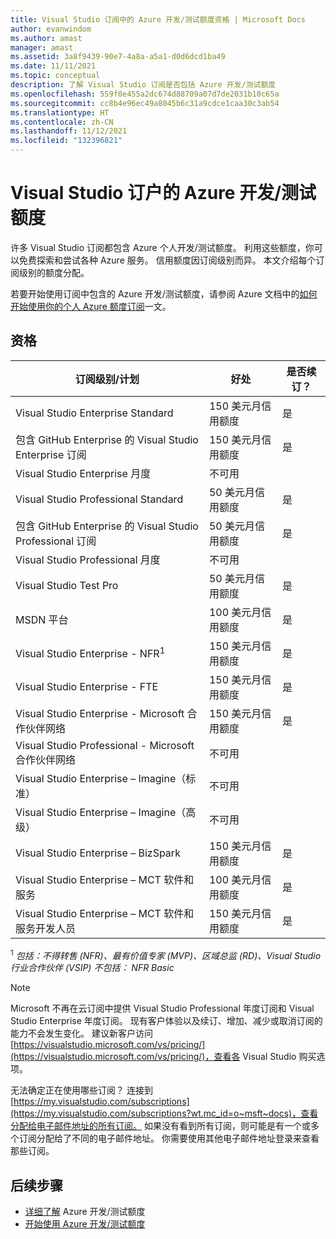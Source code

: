 ```yaml
---
title: Visual Studio 订阅中的 Azure 开发/测试额度资格 | Microsoft Docs
author: evanwindom
ms.author: amast
manager: amast
ms.assetid: 3a8f9439-90e7-4a8a-a5a1-d0d6dcd1ba49
ms.date: 11/11/2021
ms.topic: conceptual
description: 了解 Visual Studio 订阅是否包括 Azure 开发/测试额度
ms.openlocfilehash: 559f0e455a2dc674d88709a07d7de2031b10c65a
ms.sourcegitcommit: cc8b4e96ec49a8045b6c31a9cdce1caa30c3ab54
ms.translationtype: HT
ms.contentlocale: zh-CN
ms.lasthandoff: 11/12/2021
ms.locfileid: "132396821"
---
```

# <a name="azure-devtest-credits-for-visual-studio-subscribers"></a>Visual Studio 订户的 Azure 开发/测试额度
许多 Visual Studio 订阅都包含 Azure 个人开发/测试额度。  利用这些额度，你可以免费探索和尝试各种 Azure 服务。 信用额度因订阅级别而异。  本文介绍每个订阅级别的额度分配。  

若要开始使用订阅中包含的 Azure 开发/测试额度，请参阅 Azure 文档中的[如何开始使用你的个人 Azure 额度订阅](https://docs.microsoft.com/azure/devtest/offer/quickstart-individual-credit)一文。  

## <a name="eligibility"></a>资格
|                 订阅级别/计划                 |           好处           |                         是否续订？                          |
|--------------------------------------------------------------|-----------------------------|-------------------------------------------------------------|
|              Visual Studio Enterprise Standard               |     150 美元月信用额度     |                             是                             |
|              包含 GitHub Enterprise 的 Visual Studio Enterprise 订阅               |     150 美元月信用额度     |                             是                             |
|               Visual Studio Enterprise 月度               |        不可用        |                                                             |
|             Visual Studio Professional Standard              |     50 美元月信用额度      |                             是
|              包含 GitHub Enterprise 的 Visual Studio Professional 订阅              |     50 美元月信用额度     |                             是                             |
|              Visual Studio Professional 月度              |        不可用        |                                                             |
|                    Visual Studio Test Pro                    |     50 美元月信用额度      |                             是                             |
|                        MSDN 平台                        |     100 美元月信用额度     |                             是                             |
|               Visual Studio Enterprise - NFR<sup>1</sup>                 |     150 美元月信用额度     |                             是                             |
|                Visual Studio Enterprise - FTE                |     150 美元月信用额度     |                             是                             |
|     Visual Studio Enterprise - Microsoft 合作伙伴网络     |     150 美元月信用额度     |                             是                             |
|    Visual Studio Professional - Microsoft 合作伙伴网络    |        不可用        |                                                             |
|        Visual Studio Enterprise – Imagine（标准）         |        不可用        |                                                             |
|         Visual Studio Enterprise – Imagine（高级）         |        不可用        |                                                             |
|             Visual Studio Enterprise – BizSpark              |     150 美元月信用额度     |                             是                             |
|      Visual Studio Enterprise – MCT 软件和服务      |     100 美元月信用额度     |                             是                             |
| Visual Studio Enterprise – MCT 软件和服务开发人员 |     150 美元月信用额度     |                             是                             |

<sup>1</sup>  *包括：不得转售 (NFR)、最有价值专家 (MVP)、区域总监 (RD)、Visual Studio 行业合作伙伴 (VSIP) 不包括：  NFR Basic*

> [!NOTE]
> Microsoft 不再在云订阅中提供 Visual Studio Professional 年度订阅和 Visual Studio Enterprise 年度订阅。 现有客户体验以及续订、增加、减少或取消订阅的能力不会发生变化。 建议新客户访问 [https://visualstudio.microsoft.com/vs/pricing/](https://visualstudio.microsoft.com/vs/pricing/)，查看各 Visual Studio 购买选项。

无法确定正在使用哪些订阅？  连接到 [https://my.visualstudio.com/subscriptions](https://my.visualstudio.com/subscriptions?wt.mc_id=o~msft~docs)，查看分配给电子邮件地址的所有订阅。 如果没有看到所有订阅，则可能是有一个或多个订阅分配给了不同的电子邮件地址。  你需要使用其他电子邮件地址登录来查看那些订阅。

## <a name="next-steps"></a>后续步骤
- [详细了解](https://docs.microsoft.com/azure/devtest/offer/overview-what-is-devtest-offer-visual-studio) Azure 开发/测试额度
- [开始使用 Azure 开发/测试额度](https://docs.microsoft.com/azure/devtest/offer/quickstart-individual-credit)
